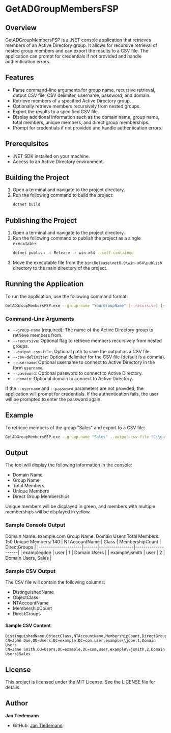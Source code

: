 # GetADGroupMembersFSP

## Overview
GetADGroupMembersFSP is a .NET console application that retrieves members of an Active Directory group. It allows for recursive retrieval of nested group members and can export the results to a CSV file. The application can prompt for credentials if not provided and handle authentication errors.

## Features
- Parse command-line arguments for group name, recursive retrieval, output CSV file, CSV delimiter, username, password, and domain.
- Retrieve members of a specified Active Directory group.
- Optionally retrieve members recursively from nested groups.
- Export the results to a specified CSV file.
- Display additional information such as the domain name, group name, total members, unique members, and direct group memberships.
- Prompt for credentials if not provided and handle authentication errors.

## Prerequisites
- .NET SDK installed on your machine.
- Access to an Active Directory environment.

## Building the Project
1. Open a terminal and navigate to the project directory.
2. Run the following command to build the project:
   ```sh
   dotnet build
   ```

## Publishing the Project
1. Open a terminal and navigate to the project directory.
2. Run the following command to publish the project as a single executable:
   ```sh
   dotnet publish -c Release -r win-x64 --self-contained
   ```
3. Move the executable file from the `bin\Release\net6.0\win-x64\publish` directory to the main directory of the project.

## Running the Application
To run the application, use the following command format:
```sh
GetADGroupMembersFSP.exe --group-name "YourGroupName" [--recursive] [--output-csv-file "path/to/output.csv"] [--csv-delimiter ","] [--username "username"] [--password "password"] [--domain "domainname"]
```

### Command-Line Arguments
- `--group-name` (required): The name of the Active Directory group to retrieve members from.
- `--recursive`: Optional flag to retrieve members recursively from nested groups.
- `--output-csv-file`: Optional path to save the output as a CSV file.
- `--csv-delimiter`: Optional delimiter for the CSV file (default is a comma).
- `--username`: Optional username to connect to Active Directory in the form `username`.
- `--password`: Optional password to connect to Active Directory.
- `--domain`: Optional domain to connect to Active Directory.

If the `--username` and `--password` parameters are not provided, the application will prompt for credentials. If the authentication fails, the user will be prompted to enter the password again.

## Example
To retrieve members of the group "Sales" and export to a CSV file:
```sh
GetADGroupMembersFSP.exe --group-name "Sales" --output-csv-file "C:\output\sales_members.csv"
```

## Output

The tool will display the following information in the console:

- Domain Name
- Group Name
- Total Members
- Unique Members
- Direct Group Memberships

Unique members will be displayed in green, and members with multiple memberships will be displayed in yellow.

### Sample Console Output

Domain Name: example.com
Group Name: Domain Users
Total Members: 150
Unique Members: 140
| NTAccountName       | Class | MembershipCount | DirectGroups       |
|---------------------|-------|-----------------|--------------------|
| example\\jdoe       | user  | 1               | Domain Users       |
| example\\jsmith     | user  | 2               | Domain Users, Sales |


### Sample CSV Output

The CSV file will contain the following columns:

- DistinguishedName
- ObjectClass
- NTAccountName
- MembershipCount
- DirectGroups

#### Sample CSV Content

```
DistinguishedName,ObjectClass,NTAccountName,MembershipCount,DirectGroups
CN=John Doe,OU=Users,DC=example,DC=com,user,example\\jdoe,1,Domain Users
CN=Jane Smith,OU=Users,DC=example,DC=com,user,example\\jsmith,2,Domain Users|Sales
```

## License
This project is licensed under the MIT License. See the LICENSE file for details.

## Author

**Jan Tiedemann**

- GitHub: [Jan Tiedemann](https://github.com/betahydri)
